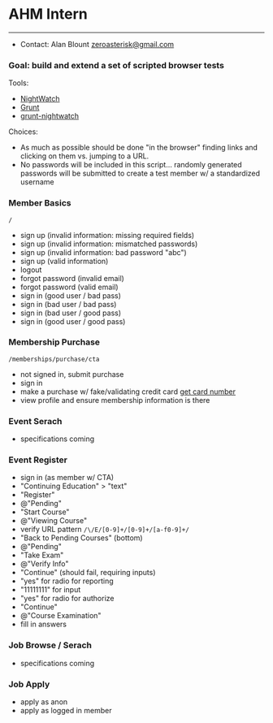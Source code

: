 # AHM Intern
-------------

* Contact: Alan Blount <zeroasterisk@gmail.com>

### Goal: build and extend a set of scripted browser tests

Tools:

* [NightWatch](https://github.com/beatfactor/nightwatch)
* [Grunt](http://gruntjs.com/)
* [grunt-nightwatch](https://github.com/gextech/grunt-nightwatch)

Choices:

* As much as possible should be done "in the browser" finding links and
  clicking on them vs. jumping to a URL.
* No passwords will be included in this script... randomly generated passwords
  will be submitted to create a test member w/ a standardized username

### Member Basics

`/`

* sign up (invalid information: missing required fields)
* sign up (invalid information: mismatched passwords)
* sign up (invalid information: bad password "abc")
* sign up (valid information)
* logout
* forgot password (invalid email)
* forgot password (valid email)
* sign in (good user / bad pass)
* sign in (bad user / bad pass)
* sign in (bad user / good pass)
* sign in (good user / good pass)

### Membership Purchase

`/memberships/purchase/cta`

* not signed in, submit purchase
* sign in
* make a purchase w/ fake/validating credit card [get card number](http://www.getcreditcardnumbers.com/)
* view profile and ensure membership information is there

### Event Serach

* specifications coming

### Event Register

* sign in (as member w/ CTA)
* "Continuing Education" > "text"
* "Register"
* @"Pending"
 * "Start Course"
* @"Viewing Course"
 * verify URL pattern `/\/E/[0-9]+/[0-9]+/[a-f0-9]+/`
 * "Back to Pending Courses" (bottom)
* @"Pending"
 * "Take Exam"
* @"Verify Info"
 * "Continue" (should fail, requiring inputs)
 * "yes" for radio for reporting
 * "11111111" for input
 * "yes" for radio for authorize
 * "Continue"
* @"Course Examination"
 * fill in answers

### Job Browse / Serach

* specifications coming

### Job Apply

* apply as anon
* apply as logged in member


